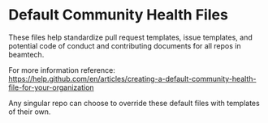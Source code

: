 # Default Community Health Files

These files help standardize pull request templates, issue templates, and potential code of conduct
and contributing documents for all repos in beamtech. 

For more information reference: 
https://help.github.com/en/articles/creating-a-default-community-health-file-for-your-organization

Any singular repo can choose to override these default files with templates of their own. 
